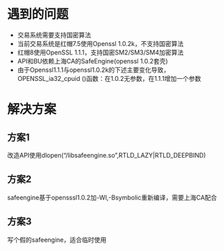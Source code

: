 # 遇到的问题
- 交易系统需要支持国密算法
- 当前交易系统是红帽7.5使用Openssl 1.0.2k，不支持国密算法
- 红帽8使用OpenSSL 1.1.1，支持国密SM2/SM3/SM4加密算法
- API和BU依赖上海CA的SafeEngine(openssl 1.0.2套壳)
- 由于Openssl1.1.1与openssl1.0.2k的下述主要变化导致，OPENSSL_ia32_cpuid ()函数：在1.0.2无参数，在1.1.1增加一个参数
  
# 解决方案

## 方案1
改造API使用dlopen(“/libsafeengine.so”,RTLD_LAZY|RTLD_DEEPBIND)

## 方案2
safeengine基于opensssl1.0.2加-Wl,-Bsymbolic重新编译，需要上海CA配合

## 方案3
写个假的safeengine，适合临时使用


